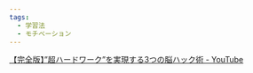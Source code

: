 ```yaml
---
tags:
  - 学習法
  - モチベーション
---
```

[【完全版】”超ハードワーク”を実現する3つの脳ハック術 - YouTube](https://www.youtube.com/watch?v=eIgjn2Iz7vc)